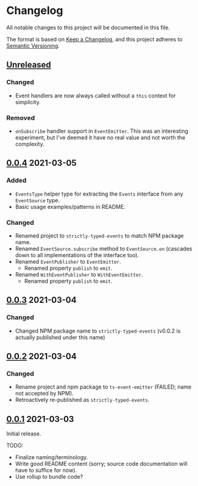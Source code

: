 # Changelog

All notable changes to this project will be documented in this file.

The format is based on [Keep a Changelog](https://keepachangelog.com/en/1.0.0/),
and this project adheres to [Semantic Versioning](https://semver.org/spec/v2.0.0.html).

## [Unreleased]

### Changed

-   Event handlers are now always called without a `this` context for simplicity.

### Removed

-   `onSubscribe` handler support in `EventEmitter`. This was an interesting experiment,
    but I've deemed it have no real value and not worth the complexity.

## [0.0.4] 2021-03-05

### Added

-   `EventsType` helper type for extracting the `Events` interface from any `EventSource` type.
-   Basic usage examples/patterns in README.

### Changed

-   Renamed project to `strictly-typed-events` to match NPM package name.
-   Renamed `EventSource.subscribe` method to `EventSource.on` (cascades down to all implementations of the interface too).
-   Renamed `EventPublisher` to `EventEmitter`.
    -   Renamed property `publish` to `emit`.
-   Renamed `WithEventPublisher` to `WithEventEmitter`.
    -   Renamed property `publish` to `emit`.

## [0.0.3] 2021-03-04

### Changed

-   Changed NPM package name to `strictly-typed-events` (v0.0.2 is actually published under this name)

## [0.0.2] 2021-03-04

### Changed

-   Rename project and npm package to `ts-event-emitter` (FAILED; name not accepted by NPM).
-   Retroactively re-published as `strictly-typed-events`.

## [0.0.1] 2021-03-03

Initial release.

TODO:

-   Finalize naming/terminology.
-   Write good README content (sorry; source code documentation will have to suffice for now).
-   Use rollup to bundle code?

[unreleased]: https://github.com/UselessPickles/strictly-typed-events/compare/v0.0.4...HEAD
[0.0.4]: https://github.com/UselessPickles/strictly-typed-events/compare/v0.0.3...v0.0.4
[0.0.3]: https://github.com/UselessPickles/strictly-typed-events/compare/v0.0.2...v0.0.3
[0.0.2]: https://github.com/UselessPickles/strictly-typed-events/compare/v0.0.1...v0.0.2
[0.0.1]: https://github.com/UselessPickles/strictly-typed-events/tree/v0.0.1
